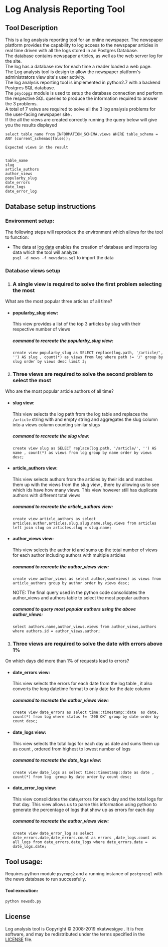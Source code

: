 # Log Analysis Reporting Tool
## Tool Description

This is a log analysis reporting tool for an online newspaper.
The newspaper platform provides the capability to log access to the newspaper
articles in real time driven with all the logs stored in an Postgres Database.  
The database contains newspaper articles, as well as the web server log for
the site.  
The log has a database row for each time a reader loaded a web page.  
The Log analysis tool is design to allow the newspaper platform's administrators
view site's user activity.  
The log analysis reporting tool is implemented in python2.7 with a backend
Postgres SQL database.  
The `psycopg2` module is used to setup the database connection and perform
the respective SQL queries to produce the information required to answer
the 3 problems.  
A  total of 7 veiws are required to solve all the 3 log analysis problems for
the user-facing newspaper site .  
If the all the views are created correctly running the query below will
give you the results displayed

   `select table_name from INFORMATION_SCHEMA.views WHERE table_schema = ANY
    (current_schemas(false));`

    Expected views in the result  


    table_name   
    slug
    article_authors
    author_views
    popularby_slug
    date_errors
    date_logs
    date_error_log

## Database setup instructions

### Environment setup:
The following steps will reproduce the environment which allows for the tool
to function:
* The data at
[log data](https://d17h27t6h515a5.cloudfront.net/topher/2016/August/57b5f748_newsdata/newsdata.zip)
enables the creation of database and imports  log data which the tool will analyze:  
`psql -d news -f newsdata.sql` to import the data

### Database views setup
1. ###  A single view is required to solve the first problem selecting the most
What are the most popular three articles of all time?
  - #### popularby_slug view:
      This view provides a list of the top 3 articles by slug with their
      respective number of views

      ##### command to recreate the popularby_slug view:
      `create view popularby_slug as SELECT replace(log.path, '/article/', '')
      AS slug , count(*) as views from log where path != '/' group by slug order
      by views desc limit 3;`

2. ### Three  views are required to solve the second problem to select the most
Who are the most popular article authors of all time?
 - #### slug view:
      This view selects the log path from the log table and replaces the
     `/article` string with and empty string and aggregates the slug column
     into a views column counting similar slugs

     ##### command to recreate the slug view:
     `create view slug as SELECT replace(log.path, '/article/', '')
     AS name , count(*) as views from log group by name order by views desc;`

 - #### article_authors view:
     This view selects authors from the articles by their ids and matches them
     up with the views from the slug view , there by allowing us to see which
     ids have how many views.
     This view however still has duplicate authors with different total views

     ##### command to recreate the article_authors view:
     `create view article_authors as select
     articles.author,articles.slug,slug.name,slug.views from articles left join
     slug on articles.slug = slug.name;`
 - #### author_views view:
     This view selects the author id and sums up the total number of views for
     each author including authors with multiple articles

     ##### command to recreate the author_views view:
     `create view author_views as select author,sum(views) as views
     from article_authors group by author order by views desc;`

    NOTE:
    The final query used in the python code consolidates the author_views
    and authors table to select the most popular authors

    ##### command to  query most popular authors using the above author_views:
    `select authors.name,author_views.views from author_views,authors
    where authors.id = author_views.author;`

3. ### Three views are required to solve the date with errors above 1% ##
On which days did more than 1% of requests lead to errors?
- #### date_errors view:
    This view selects the errors for each date from the log table , it also
    converts the long datetime format to only date for the date column

    ##### command to recreate the author_views view:
    `create view date_errors as select time::timestamp::date  as date,
     count(*) from log where status != '200 OK' group by date order by
     count desc;`
- #### date_logs view:
    This view selects the total logs for each day as date and sums them
    up as count , ordered from highest to lowest number of logs  

    ##### command to recreate the date_logs view:  
    `create view date_logs as select time::timestamp::date
    as date , count(*) from log  group by date order by count desc;`
- #### date_error_log view:
    This view consolidates the date,errors for each day and the total logs
    for that day. This view allows us to parse this information using python to
    generate the percentage of logs that show up as errors for each day

    ##### command to recreate the author_views view:
    `create view date_error_log as select date_errors.date,date_errors.count
    as errors ,date_logs.count as all_logs from date_errors,date_logs where
    date_errors.date = date_logs.date;`

## Tool usage:
  Requires python module `psycopg2`  and a running instance of `postgresql` with
  the news database to run successfully.
  #### Tool execution:
  `python newsdb.py`

## License

Log analysis tool is Copyright © 2008-2019 nkatwesigye . It is free software,
and may be redistributed under the terms specified in the
[LICENSE](https://creativecommons.org/licenses/by/3.0/us/) file.
